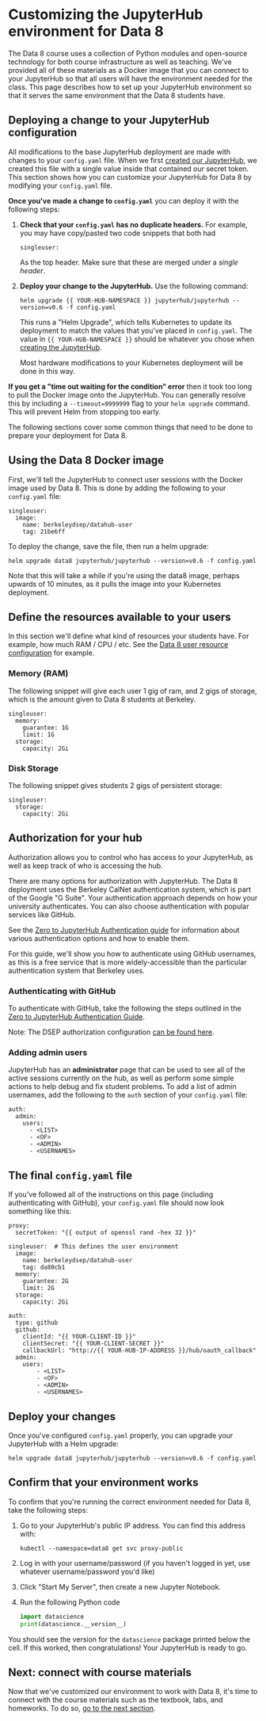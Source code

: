 # Customizing the JupyterHub environment for Data 8

The Data 8 course uses a collection of Python modules and open-source
technology for both course infrastructure as well as teaching. We've
provided all of these materials as a Docker image that you can connect
to your JupyterHub so that all users will have the environment needed
for the class. This page describes how to set up your JupyterHub
environment so that it serves the same environment that the Data 8
students have.

## Deploying a change to your JupyterHub configuration

All modifications to the base JupyterHub deployment are made with
changes to your `config.yaml` file. When we first [created our JupyterHub](setup_k8s.md),
we created this file with a single value inside that contained our secret token.
This section shows how you can customize your JupyterHub for Data 8 by modifying
your `config.yaml` file.

**Once you've made a change to `config.yaml`** you can deploy it with the following
steps:

1. **Check that your `config.yaml` has no duplicate headers.** For example, you may have
   copy/pasted two code snippets that both had
   
   ```
   singleuser:
   ```
   
   As the top header. Make sure that these are merged under a *single header*.
2. **Deploy your change to the JupyterHub.** Use the following command:

    ```
    helm upgrade {{ YOUR-HUB-NAMESPACE }} jupyterhub/jupyterhub --version=v0.6 -f config.yaml
    ```


    This runs a "Helm Upgrade", which tells Kubernetes to update its deployment to match
    the values that you've placed in `config.yaml`. The value in `{{ YOUR-HUB-NAMESPACE }}` should
    be whatever you chose when [creating the JupyterHub](setup_k8s.md).
    
    Most hardware modifications to your
    Kubernetes deployment will be done in this way.

**If you get a "time out waiting for the condition" error** then it took too long to
pull the Docker image onto the JupyterHub. You can generally resolve this by including
a `--timeout=9999999` flag to your `helm upgrade` command. This will prevent Helm
from stopping too early.

The following sections cover some common things that need to be done to prepare your
deployment for Data 8.

## Using the Data 8 Docker image

First, we'll tell the JupyterHub to connect user sessions with the
Docker image used by Data 8. This is done by adding the following to your
`config.yaml` file:

```
singleuser:
  image:
    name: berkeleydsep/datahub-user
    tag: 21be6ff
```

To deploy the change, save the file, then run a helm upgrade:

```
helm upgrade data8 jupyterhub/jupyterhub --version=v0.6 -f config.yaml
```

Note that this will take a while if you're using the data8 image, perhaps
upwards of 10 minutes, as it pulls the image into your Kubernetes deployment.


## Define the resources available to your users

In this section we'll define what kind of resources your students have. For example,
how much RAM / CPU / etc. See the [Data 8 user resource configuration](https://github.com/berkeley-dsep-infra/datahub/blob/staging/datahub/config.yaml#L140)
for example.

### Memory (RAM)
The following snippet will give each user 1 gig of ram, and 2 gigs of storage,
which is the amount given to Data 8 students at Berkeley.

```
singleuser:
  memory:
    guarantee: 1G
    limit: 1G
  storage:
    capacity: 2Gi
```

### Disk Storage

The following snippet gives students 2 gigs of persistent storage:

```
singleuser:
  storage:
    capacity: 2Gi
```

## Authorization for your hub

Authorization allows you to control who has access to your JupyterHub, as well
as keep track of who is accessing the hub.

There are many options for
authorization with JupyterHub. The Data 8 deployment uses the Berkeley
CalNet authentication system, which is part of the Google "G Suite".
Your authentication approach depends on how your university authenticates.
You can also choose
authentication with popular services like GitHub.

See the [Zero to JupyterHub Authentication guide](https://zero-to-jupyterhub.readthedocs.io/en/latest/authentication.html) for information about various
authentication options and how to enable them.

For this guide, we'll show you how to authenticate using GitHub usernames,
as this is a free service that is more widely-accessible than the particular
authentication system that Berkeley uses.

### Authenticating with GitHub
To authenticate with GitHub, take the following the steps outlined
in the [Zero to JupyterHub Authentication Guide](https://zero-to-jupyterhub.readthedocs.io/en/latest/authentication.html#github).

Note: The DSEP authorization configuration [can be found here](https://github.com/berkeley-dsep-infra/datahub/blob/staging/datahub/config.yaml#L65).

### Adding admin users

JupyterHub has an **administrator** page that can be used to see all of the
active sessions currently on the hub, as well as perform some simple actions
to help debug and fix student problems. To add a list of admin usernames,
add the following to the `auth` section of your `config.yaml` file:

```
auth:
  admin:
    users:
      - <LIST>
      - <OF>
      - <ADMIN>
      - <USERNAMES>
```

## The final `config.yaml` file

If you've followed all of the instructions on this page
(including authenticating with GitHub), your `config.yaml` file should now
look something like this:

```
proxy:
  secretToken: "{{ output of openssl rand -hex 32 }}"

singleuser:  # This defines the user environment
  image:
    name: berkeleydsep/datahub-user
    tag: da80cb1
  memory:
    guarantee: 2G
    limit: 2G
  storage:
    capacity: 2Gi
    
auth:
  type: github
  github:
    clientId: "{{ YOUR-CLIENT-ID }}"
    clientSecret: "{{ YOUR-CLIENT-SECRET }}"
    callbackUrl: "http://{{ YOUR-HUB-IP-ADDRESS }}/hub/oauth_callback"
  admin:
    users:
        - <LIST>
        - <OF>
        - <ADMIN>
        - <USERNAMES>
```

## Deploy your changes

Once you've configured `config.yaml` properly, you can upgrade your
JupyterHub with a Helm upgrade:

`helm upgrade data8 jupyterhub/jupyterhub --version=v0.6 -f config.yaml`

## Confirm that your environment works

To confirm that you're running the correct environment needed for Data 8,
take the following steps:

1. Go to your JupyterHub's public IP address. You can find this address with:

   ```
   kubectl --namespace=data8 get svc proxy-public
   ```

2. Log in with your username/password (if you haven't logged in yet, use whatever
   username/password you'd like)
3. Click "Start My Server", then create a new Jupyter Notebook.
4. Run the following Python code

   ```python
   import datascience
   print(datascience.__version__)
   ```

You should see the version for the `datascience` package printed below the cell.
If this worked, then congratulations! Your JupyterHub is ready to go.

## Next: connect with course materials

Now that we've customized our environment to work with Data 8, it's time
to connect with the course materials such as the textbook, labs, and homeworks.
To do so, [go to the next section](connect_class_materials.md).